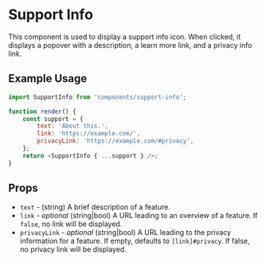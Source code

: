 # Support Info

This component is used to display a support info icon. When clicked, it displays a popover with a description, a learn more link, and a privacy info link.

## Example Usage

```js
import SupportInfo from 'components/support-info';

function render() {
	const support = {
		text: 'About this.',
		link: 'https://example.com/',
		privacyLink: 'https://example.com/#privacy',
	};
	return <SupportInfo { ...support } />;
}
```

## Props

- `text` - (string) A brief description of a feature.
- `link` - _optional_ (string|bool) A URL leading to an overview of a feature. If `false`, no link will be displayed.
- `privacyLink` - _optional_ (string|bool) A URL leading to the privacy information for a feature. If empty, defaults to `[link]#privacy`. If false, no privacy link will be displayed.
